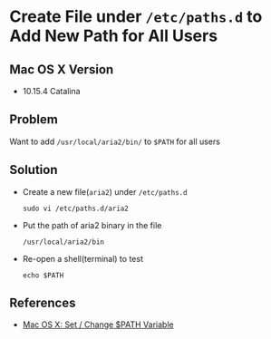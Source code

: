 # Create File under `/etc/paths.d` to Add New Path for All Users

## Mac OS X Version
* 10.15.4 Catalina

## Problem
Want to add `/usr/local/aria2/bin/` to `$PATH` for all users

## Solution
* Create a new file(`aria2`) under `/etc/paths.d`

  ```
  sudo vi /etc/paths.d/aria2
  ```

* Put the path of aria2 binary in the file

  ```
  /usr/local/aria2/bin
  ```

* Re-open a shell(terminal) to test

  ```
  echo $PATH
  ```

## References
* [Mac OS X: Set / Change $PATH Variable](https://www.cyberciti.biz/faq/appleosx-bash-unix-change-set-path-environment-variable/)

